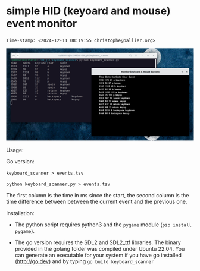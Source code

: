 simple HID (keyoard and mouse) event monitor
============================================

`Time-stamp: <2024-12-11 08:19:55 christophe@pallier.org>`

![screenshot](app_small.png)


Usage:

Go version:
```
keyboard_scanner > events.tsv
```

```
python keyboard_scanner.py > events.tsv
```

The first column is the time in ms since the start, the second column is the time difference between between the current event and the previous one.

Installation:

 * The python script requires python3 and the `pygame` module (`pip install pygame`).
 
 * The go version requires the SDL2 and SDL2_ttf libraries. The binary provided in the golang folder was compiled under Ubuntu 22.04. You can generate an executable for your system  if you have go installed (<http://go.dev>) and by typing `go build keyboard_scanner`


